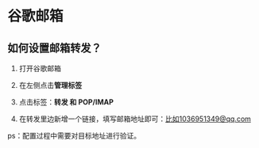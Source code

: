 # 谷歌邮箱

## 如何设置邮箱转发？

1. 打开谷歌邮箱
2. 在左侧点击**管理标签**
3. 点击标签：**转发 和 POP/IMAP**

4. 在转发里边新增一个链接，填写邮箱地址即可：比如1036951349@qq.com

ps：配置过程中需要对目标地址进行验证。